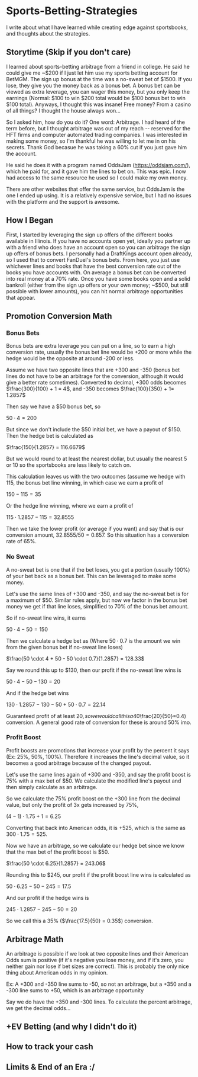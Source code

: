 # Sports-Betting-Strategies
I write about what I have learned while creating edge against sportsbooks, and thoughts about the strategies.

## Storytime (Skip if you don't care)

I learned about sports-betting arbitrage from a friend in college. He said he could give me ~$200 if I just let him use my sports betting account for BetMGM. The sign up bonus at the time was a no-sweat bet of $1500. If you lose, they give you the money back as a bonus bet. A bonus bet can be viewed as extra leverage, you can wager this money, but you only keep the earnings (Normal: $100 to win $200 total would be $100 bonus bet to win $100 total). Anyways, I thought this was insane! Free money? From a casino of all things? I thought the house always won...

So I asked him, how do you do it? One word: Arbitrage. I had heard of the term before, but I thought arbitrage was out of my reach -- reserved for the HFT firms and computer automated trading companies. I was interested in making some money, so I'm thankful he was willing to let me in on his secrets. Thank God becasue he was taking a 60% cut if you just gave him the account.

He said he does it with a program named OddsJam (https://oddsjam.com/), which he paid for, and it gave him the lines to bet on. This was epic. I now had access to the same resource he used so I could make my own money.

There are other websites that offer the same service, but OddsJam is the one I ended up using. It is a relatively expensive service, but I had no issues with the platform and the support is awesome.

## How I Began

First, I started by leveraging the sign up offers of the different books available in Illinois. If you have no accounts open yet, ideally you partner up with a friend who does have an account open so you can arbitrage the sign up offers of bonus bets. I personally had a DraftKings account open already, so I used that to convert FanDuel's bonus bets. From here, you just use whichever lines and books that have the best conversion rate out of the books you have accounts with. On average a bonus bet can be converted into real money at a 70% rate. Once you have some books open and a solid bankroll (either from the sign up offers or your own money; ~$500, but still possible with lower amounts), you can hit normal arbitrage opportunities that appear.

## Promotion Conversion Math
### Bonus Bets
Bonus bets are extra leverage you can put on a line, so to earn a high conversion rate, usually the bonus bet line would be +200 or more while the hedge would be the opposite at around -200 or less.

Assume we have two opposite lines that are +300 and -350 (bonus bet lines do not have to be an arbitrage for the conversion, although it would give a better rate sometimes). Converted to decimal, +300 odds becomes $\frac{300}{100} + 1 = 4$, and -350 becomes $\frac{100}{350} + 1= 1.2857$

Then say we have a $50 bonus bet, so

$50 \cdot 4 = 200$

But since we don't include the $50 initial bet, we have a payout of $150. Then the hedge bet is calculated as

$\frac{150}{1.2857} = 116.6679$

But we would round to at least the nearest dollar, but usually the nearest 5 or 10 so the sportsbooks are less likely to catch on.

This calculation leaves us with the two outcomes (assume we hedge with $115$, the bonus bet line winning, in which case we earn a profit of

$150-115 = 35$

Or the hedge line winning, where we earn a profit of

$115 \cdot 1.2857 - 115 = 32.8555$

Then we take the lower profit (or average if you want) and say that is our conversion amount, $32.8555/50 = 0.657$. So this situation has a conversion rate of 65%.


### No Sweat
A no-sweat bet is one that if the bet loses, you get a portion (usually 100%) of your bet back as a bonus bet. This can be leveraged to make some money.

Let's use the same lines of +300 and -350, and say the no-sweat bet is for a maximum of $50. Similar rules apply, but now we factor in the bonus bet money we get if that line loses, simplified to 70% of the bonus bet amount.

So if no-sweat line wins, it earns

$50 \cdot 4 - 50 = 150$

Then we calculate a hedge bet as (Where $50 \cdot 0.7$ is the amount we win from the given bonus bet if no-sweat line loses) 

$\frac{50 \cdot 4 + 50 - 50 \cdot 0.7}{1.2857} = 128.33$

Say we round this up to $130, then our profit if the no-sweat line wins is

$50\cdot 4 - 50 - 130 = 20$

And if the hedge bet wins

$130 \cdot 1.2857 - 130 - 50 + 50\cdot 0.7 = 22.14$

Guaranteed profit of at least $20, so we would call this a 40% ($\frac{20}{50}=0.4) conversion. A general good rate of conversion for these is around 50% imo.


### Profit Boost
Profit boosts are promotions that increase your profit by the percent it says (Ex: 25%, 50%, 100%). Therefore it increases the line's decimal value, so it becomes a good arbitrage because of the changed payout.

Let's use the same lines again of +300 and -350, and say the profit boost is 75% with a max bet of $50. We calculate the modified line's payout and then simply calculate as an arbitrage.

So we calculate the 75% profit boost on the +300 line from the decimal value, but only the profit of 3x gets increased by 75%,

$(4 - 1) \cdot 1.75 + 1 = 6.25$

Converting that back into American odds, it is +525, which is the same as $300 \cdot 1.75 = 525$.

Now we have an arbitrage, so we calculate our hedge bet since we know that the max bet of the profit boost is $50.

$\frac{50 \cdot 6.25}{1.2857} = 243.06$

Rounding this to $245, our profit if the profit boost line wins is calculated as

$50 \cdot 6.25 - 50 - 245 = 17.5$

And our profit if the hedge wins is

$245 \cdot 1.2857 - 245 - 50 = 20$

So we call this a 35% ($\frac{17.5}{50} = 0.35$) conversion.

## Arbitrage Math
An arbitrage is possible if we look at two opposite lines and their American Odds sum is positive (if it's negative you lose money, and if it's zero, you neither gain nor lose if bet sizes are correct). This is probably the only nice thing about American odds in my opinion.

Ex: A +300 and -350 line sums to -50, so not an arbitrage, but a +350 and a -300 line sums to +50, which is an arbitrage opportunity

Say we do have the +350 and -300 lines. To calculate the percent arbitrage, we get the decimal odds...

## +EV Betting (and why I didn't do it)

## How to track your cash

## Limits & End of an Era :/
